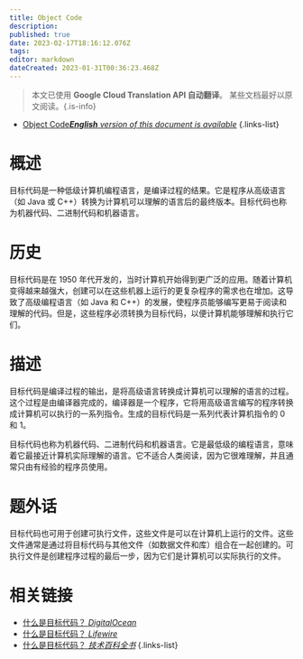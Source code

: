 ```yaml
---
title: Object Code
description: 
published: true
date: 2023-02-17T18:16:12.076Z
tags: 
editor: markdown
dateCreated: 2023-01-31T00:36:23.468Z
---
```


> 本文已使用 **Google Cloud Translation API 自动翻译**。
某些文档最好以原文阅读。{.is-info}
- [Object Code***English** version of this document is available*](/en/Knowledge-base/Dictionary/object-code)
{.links-list}


# 概述
目标代码是一种低级计算机编程语言，是编译过程的结果。它是程序从高级语言（如 Java 或 C++）转换为计算机可以理解的语言后的最终版本。目标代码也称为机器代码、二进制代码和机器语言。

# 历史
目标代码是在 1950 年代开发的，当时计算机开始得到更广泛的应用。随着计算机变得越来越强大，创建可以在这些机器上运行的更复杂程序的需求也在增加。这导致了高级编程语言（如 Java 和 C++）的发展，使程序员能够编写更易于阅读和理解的代码。但是，这些程序必须转换为目标代码，以便计算机能够理解和执行它们。

# 描述
目标代码是编译过程的输出，是将高级语言转换成计算机可以理解的语言的过程。这个过程是由编译器完成的，编译器是一个程序，它将用高级语言编写的程序转换成计算机可以执行的一系列指令。生成的目标代码是一系列代表计算机指令的 0 和 1。

目标代码也称为机器代码、二进制代码和机器语言。它是最低级的编程语言，意味着它最接近计算机实际理解的语言。它不适合人类阅读，因为它很难理解，并且通常只由有经验的程序员使用。

# 题外话
目标代码也可用于创建可执行文件，这些文件是可以在计算机上运行的文件。这些文件通常是通过将目标代码与其他文件（如数据文件和库）组合在一起创建的。可执行文件是创建程序过程的最后一步，因为它们是计算机可以实际执行的文件。

# 相关链接
- [什么是目标代码？ *DigitalOcean*](https://www.digitalocean.com/community/tutorials/what-is-object-code)
- [什么是目标代码？ *Lifewire*](https://www.lifewire.com/what-is-object-code-2626131)
- [什么是目标代码？ *技术百科全书*](https://www.techopedia.com/definition/13999/object-code)
{.links-list}